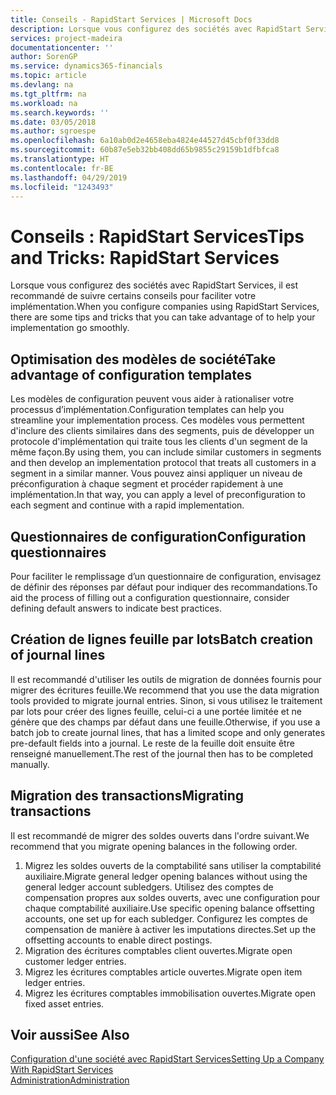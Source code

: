 ```yaml
---
title: Conseils - RapidStart Services | Microsoft Docs
description: Lorsque vous configurez des sociétés avec RapidStart Services, il est recommandé de suivre certains conseils pour faciliter votre implémentation.
services: project-madeira
documentationcenter: ''
author: SorenGP
ms.service: dynamics365-financials
ms.topic: article
ms.devlang: na
ms.tgt_pltfrm: na
ms.workload: na
ms.search.keywords: ''
ms.date: 03/05/2018
ms.author: sgroespe
ms.openlocfilehash: 6a10ab0d2e4658eba4824e44527d45cbf0f33dd8
ms.sourcegitcommit: 60b87e5eb32bb408dd65b9855c29159b1dfbfca8
ms.translationtype: HT
ms.contentlocale: fr-BE
ms.lasthandoff: 04/29/2019
ms.locfileid: "1243493"
---
```

# <a name="tips-and-tricks-rapidstart-services"></a><span data-ttu-id="c498e-103">Conseils : RapidStart Services</span><span class="sxs-lookup"><span data-stu-id="c498e-103">Tips and Tricks: RapidStart Services</span></span>
<span data-ttu-id="c498e-104">Lorsque vous configurez des sociétés avec RapidStart Services, il est recommandé de suivre certains conseils pour faciliter votre implémentation.</span><span class="sxs-lookup"><span data-stu-id="c498e-104">When you configure companies using RapidStart Services, there are some tips and tricks that you can take advantage of to help your implementation go smoothly.</span></span>  

## <a name="take-advantage-of-configuration-templates"></a><span data-ttu-id="c498e-105">Optimisation des modèles de société</span><span class="sxs-lookup"><span data-stu-id="c498e-105">Take advantage of configuration templates</span></span>  
<span data-ttu-id="c498e-106">Les modèles de configuration peuvent vous aider à rationaliser votre processus d’implémentation.</span><span class="sxs-lookup"><span data-stu-id="c498e-106">Configuration templates can help you streamline your implementation process.</span></span> <span data-ttu-id="c498e-107">Ces modèles vous permettent d'inclure des clients similaires dans des segments, puis de développer un protocole d'implémentation qui traite tous les clients d'un segment de la même façon.</span><span class="sxs-lookup"><span data-stu-id="c498e-107">By using them, you can include similar customers in segments and then develop an implementation protocol that treats all customers in a segment in a similar manner.</span></span> <span data-ttu-id="c498e-108">Vous pouvez ainsi appliquer un niveau de préconfiguration à chaque segment et procéder rapidement à une implémentation.</span><span class="sxs-lookup"><span data-stu-id="c498e-108">In that way, you can apply a level of preconfiguration to each segment and continue with a rapid implementation.</span></span>  

## <a name="configuration-questionnaires"></a><span data-ttu-id="c498e-109">Questionnaires de configuration</span><span class="sxs-lookup"><span data-stu-id="c498e-109">Configuration questionnaires</span></span>  
<span data-ttu-id="c498e-110">Pour faciliter le remplissage d’un questionnaire de configuration, envisagez de définir des réponses par défaut pour indiquer des recommandations.</span><span class="sxs-lookup"><span data-stu-id="c498e-110">To aid the process of filling out a configuration questionnaire, consider defining default answers to indicate best practices.</span></span>  

## <a name="batch-creation-of-journal-lines"></a><span data-ttu-id="c498e-111">Création de lignes feuille par lots</span><span class="sxs-lookup"><span data-stu-id="c498e-111">Batch creation of journal lines</span></span>  
<span data-ttu-id="c498e-112">Il est recommandé d'utiliser les outils de migration de données fournis pour migrer des écritures feuille.</span><span class="sxs-lookup"><span data-stu-id="c498e-112">We recommend that you use the data migration tools provided to migrate journal entries.</span></span> <span data-ttu-id="c498e-113">Sinon, si vous utilisez le traitement par lots pour créer des lignes feuille, celui-ci a une portée limitée et ne génère que des champs par défaut dans une feuille.</span><span class="sxs-lookup"><span data-stu-id="c498e-113">Otherwise, if you use a batch job to create journal lines, that has a limited scope and only generates pre-default fields into a journal.</span></span> <span data-ttu-id="c498e-114">Le reste de la feuille doit ensuite être renseigné manuellement.</span><span class="sxs-lookup"><span data-stu-id="c498e-114">The rest of the journal then has to be completed manually.</span></span>  

## <a name="migrating-transactions"></a><span data-ttu-id="c498e-115">Migration des transactions</span><span class="sxs-lookup"><span data-stu-id="c498e-115">Migrating transactions</span></span>  
<span data-ttu-id="c498e-116">Il est recommandé de migrer des soldes ouverts dans l'ordre suivant.</span><span class="sxs-lookup"><span data-stu-id="c498e-116">We recommend that you migrate opening balances in the following order.</span></span>  

1.  <span data-ttu-id="c498e-117">Migrez les soldes ouverts de la comptabilité sans utiliser la comptabilité auxiliaire.</span><span class="sxs-lookup"><span data-stu-id="c498e-117">Migrate general ledger opening balances without using the general ledger account subledgers.</span></span> <span data-ttu-id="c498e-118">Utilisez des comptes de compensation propres aux soldes ouverts, avec une configuration pour chaque comptabilité auxiliaire.</span><span class="sxs-lookup"><span data-stu-id="c498e-118">Use specific opening balance offsetting accounts, one set up for each subledger.</span></span> <span data-ttu-id="c498e-119">Configurez les comptes de compensation de manière à activer les imputations directes.</span><span class="sxs-lookup"><span data-stu-id="c498e-119">Set up the offsetting accounts to enable direct postings.</span></span>  
2.  <span data-ttu-id="c498e-120">Migration des écritures comptables client ouvertes.</span><span class="sxs-lookup"><span data-stu-id="c498e-120">Migrate open customer ledger entries.</span></span>  
3.  <span data-ttu-id="c498e-121">Migrez les écritures comptables article ouvertes.</span><span class="sxs-lookup"><span data-stu-id="c498e-121">Migrate open item ledger entries.</span></span>  
4.  <span data-ttu-id="c498e-122">Migrez les écritures comptables immobilisation ouvertes.</span><span class="sxs-lookup"><span data-stu-id="c498e-122">Migrate open fixed asset entries.</span></span>  

## <a name="see-also"></a><span data-ttu-id="c498e-123">Voir aussi</span><span class="sxs-lookup"><span data-stu-id="c498e-123">See Also</span></span>  
[<span data-ttu-id="c498e-124">Configuration d'une société avec RapidStart Services</span><span class="sxs-lookup"><span data-stu-id="c498e-124">Setting Up a Company With RapidStart Services</span></span>](admin-set-up-a-company-with-rapidstart.md)  
[<span data-ttu-id="c498e-125">Administration</span><span class="sxs-lookup"><span data-stu-id="c498e-125">Administration</span></span>](admin-setup-and-administration.md)
